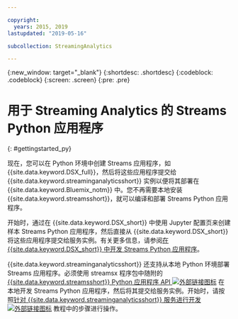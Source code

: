 ```yaml
---

copyright:
  years: 2015, 2019
lastupdated: "2019-05-16"

subcollection: StreamingAnalytics

---
```


<!-- Attribute definitions -->
{:new_window: target="_blank"}
{:shortdesc: .shortdesc}
{:codeblock: .codeblock}
{:screen: .screen}
{:pre: .pre}

# 用于 Streaming Analytics 的 Streams Python 应用程序
{: #gettingstarted_py}

现在，您可以在 Python 环境中创建 Streams 应用程序，如 {{site.data.keyword.DSX_full}}，然后将这些应用程序提交给 {{site.data.keyword.streaminganalyticsshort}} 实例以便将其部署在 {{site.data.keyword.Bluemix_notm}} 中。您不再需要本地安装 {{site.data.keyword.streamsshort}}，就可以编译和部署 Streams Python 应用程序。

开始时，通过在 {{site.data.keyword.DSX_short}} 中使用 Jupyter 配置页来创建样本 Streams Python 应用程序，然后直接从 {{site.data.keyword.DSX_short}} 将这些应用程序提交给服务实例。有关更多信息，请参阅[在 {{site.data.keyword.DSX_short}} 中开发 Streams Python 应用程序](/docs/services/StreamingAnalytics?topic=StreamingAnalytics-t_develop_apps_python#t_develop_python_dsx)。

{{site.data.keyword.streaminganalyticsshort}} 还支持从本地 Python 环境部署 Streams 应用程序。必须使用 streamsx 程序包中随附的 [{{site.data.keyword.streamsshort}} Python 应用程序 API ![外部链接图标](../../icons/launch-glyph.svg "外部链接图标")](http://ibmstreams.github.io/streamsx.documentation/docs/python/python-appapi-devguide/#50-api-features) 在本地开发 Streams Python 应用程序，然后将其提交给服务实例。开始时，请按照[针对 {{site.data.keyword.streaminganalyticsshort}} 服务进行开发 ![外部链接图标](../../icons/launch-glyph.svg "外部链接图标")](http://ibmstreams.github.io/streamsx.documentation/docs/python/1.6/python-appapi-devguide-2a/index.html) 教程中的步骤进行操作。

